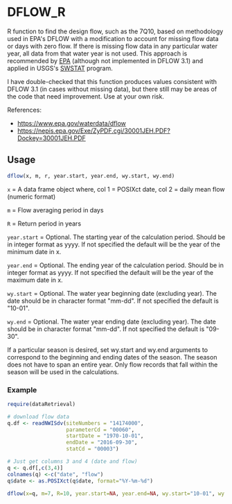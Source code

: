 # DFLOW_R

R function to find the design flow, such as the 7Q10, based on methodology used 
in EPA's DFLOW with a modification to account for missing flow data or days with zero flow. 
If there is missing flow data in any particular water year, all data from that water 
year is not used. This approach is recommended by [EPA][1] (although not implemented in DFLOW 3.1) 
and applied in USGS's [SWSTAT][2] program.

I have double-checked that this function produces values consistent 
with DFLOW 3.1 (in cases without missing data), but there still may be areas 
of the code that need improvement. Use at your own risk.

[1]: https://www.epa.gov/waterdata/technical-support-dflow#xqy
[2]: https://water.usgs.gov/software/SWSTAT/

References:
+ https://www.epa.gov/waterdata/dflow
+ https://nepis.epa.gov/Exe/ZyPDF.cgi/30001JEH.PDF?Dockey=30001JEH.PDF

## Usage

```R
dflow(x, m, r, year.start, year.end, wy.start, wy.end)
```

`x` = A data frame object where,
	col 1 = POSIXct date,
	col 2 = daily mean flow (numeric format)

`m` = Flow averaging period in days

`R` = Return period in years

`year.start` = Optional. The starting year of the calculation period. 
				Should be in integer format as yyyy. If not specified the 
				default will be the year of the minimum date in x.

`year.end` = 	Optional. The ending year of the calculation period. 
				Should be in integer format as yyyy. If not specified the 
				default will be the year of the maximum date in x.

`wy.start` = Optional. The water year beginning date (excluding year). The date 
			 should be in character format "mm-dd". If not specified the default is "10-01".

`wy.end` = Optional. The water year ending date (excluding year). The date should be in 
		   character format "mm-dd". If not specified the default is "09-30".

If a particular season is desired, set wy.start and wy.end arguments to correspond to the beginning and ending dates of the season. The season does not have to span an entire year. Only flow records that fall within the season will be used in the calculations.

### Example

```R
require(dataRetrieval)

# download flow data
q.df <- readNWISdv(siteNumbers = "14174000",
                   parameterCd = "00060",
                   startDate = "1970-10-01",
                   endDate = "2016-09-30",
                   statCd = "00003")

# Just get columns 3 and 4 (date and flow)
q <- q.df[,c(3,4)]
colnames(q) <-c("date", "flow")
q$date <- as.POSIXct(q$date, format="%Y-%m-%d")

dflow(x=q, m=7, R=10, year.start=NA, year.end=NA, wy.start="10-01", wy.end="09-30")
```